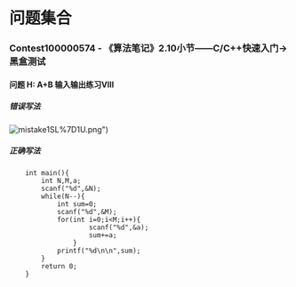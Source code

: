 # **问题集合**

### Contest100000574 - 《算法笔记》2.10小节——C/C++快速入门->黑盒测试
#### 问题 H: A+B 输入输出练习VIII
##### *错误写法*
![mistake]("https://raw.githubusercontent.com/JIZHAOPING/Codeup-issues/master/imgs/_8GV1X%25NP%40CD2J%5D_)1SL%7D1U.png")
##### ***正确写法***
```
	int main(){
		int N,M,a;
		scanf("%d",&N);
		while(N--){
			int sum=0;
			scanf("%d",&M);
			for(int i=0;i<M;i++){
					scanf("%d",&a);
					sum+=a;
				}
			printf("%d\n\n",sum);		
		}
		return 0;
	}
```
